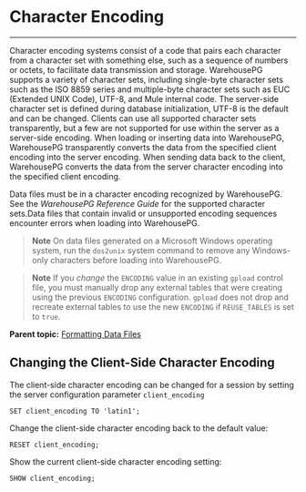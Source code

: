 # Character Encoding
---

Character encoding systems consist of a code that pairs each character from a character set with something else, such as a sequence of numbers or octets, to facilitate data transmission and storage. WarehousePG supports a variety of character sets, including single-byte character sets such as the ISO 8859 series and multiple-byte character sets such as EUC \(Extended UNIX Code\), UTF-8, and Mule internal code. The server-side character set is defined during database initialization, UTF-8 is the default and can be changed. Clients can use all supported character sets transparently, but a few are not supported for use within the server as a server-side encoding. When loading or inserting data into WarehousePG, WarehousePG transparently converts the data from the specified client encoding into the server encoding. When sending data back to the client, WarehousePG converts the data from the server character encoding into the specified client encoding.

Data files must be in a character encoding recognized by WarehousePG. See the *WarehousePG Reference Guide* for the supported character sets.Data files that contain invalid or unsupported encoding sequences encounter errors when loading into WarehousePG.

> **Note** On data files generated on a Microsoft Windows operating system, run the `dos2unix` system command to remove any Windows-only characters before loading into WarehousePG.

> **Note** If you *change* the `ENCODING` value in an existing `gpload` control file, you must manually drop any external tables that were creating using the previous `ENCODING` configuration. `gpload` does not drop and recreate external tables to use the new `ENCODING` if `REUSE_TABLES` is set to `true`.

**Parent topic:** [Formatting Data Files](../../load/topics/g-formatting-data-files.html)

## <a id="topic103"></a>Changing the Client-Side Character Encoding

The client-side character encoding can be changed for a session by setting the server configuration parameter `client_encoding`

```
SET client_encoding TO 'latin1';

```

Change the client-side character encoding back to the default value:

```
RESET client_encoding;

```

Show the current client-side character encoding setting:

```
SHOW client_encoding;

```

